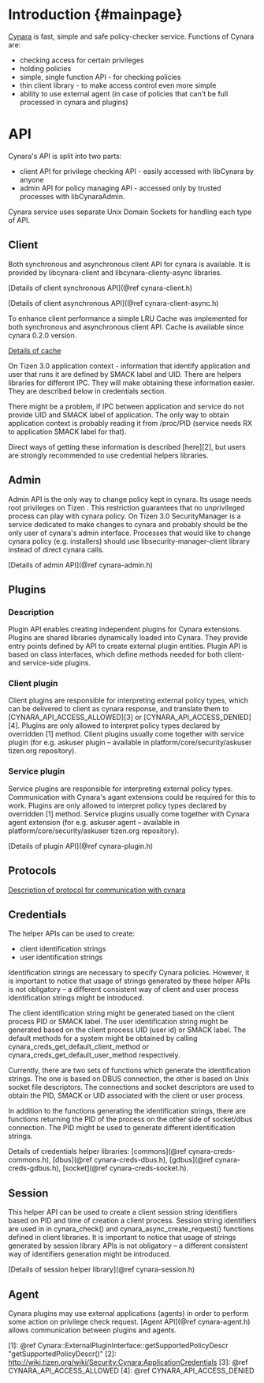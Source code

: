 Introduction {#mainpage}
============

[Cynara](https://wiki.tizen.org/wiki/Security:Cynara) is fast, simple and safe policy-checker service.
Functions of Cynara are:
* checking access for certain privileges
* holding policies
* simple, single function API - for checking policies
* thin client library - to make access control even more simple
* ability to use external agent
(in case of policies that can't be full processed in cynara and plugins)

# API
Cynara's API is split into two parts:
* client API for privilege checking API - easily accessed with libCynara by anyone
* admin API for policy managing API - accessed only by trusted processes with libCynaraAdmin.

Cynara service uses separate Unix Domain Sockets for handling each type of API.

## Client
Both synchronous and asynchronous client API for cynara is available. It is provided by
libcynara-client and libcynara-clienty-async libraries.

[Details of client synchronous API](@ref cynara-client.h)

[Details of client asynchronous API](@ref cynara-client-async.h)

To enhance client performance a simple LRU Cache was implemented for both synchronous and
asynchronous client API. Cache is available since cynara 0.2.0 version.

[Details of cache](https://wiki.tizen.org/wiki/Security:Cynara:API:client-cache)

On Tizen 3.0 application context - information that identify application and user that runs it
are defined by SMACK label and UID. There are helpers libraries for different IPC. They will make
obtaining these information easier. They are described below in credentials section.

There might be a problem, if IPC between application and service do not provide UID and SMACK label
of application. The only way to obtain application context is probably reading it from /proc/PID
(service needs RX to application SMACK label for that).

Direct ways of getting these information is described [here][2], but users are strongly recommended
to use credential helpers libraries.

## Admin
Admin API is the only way to change policy kept in cynara. Its usage needs root privileges on Tizen
. This restriction guarantees that no unprivileged process can play with cynara policy.
On Tizen 3.0 SecurityManager is a service dedicated to make changes to cynara and probably should
be the only user of cynara's admin interface. Processes that would like to change cynara policy
(e.g. installers) should use libsecurity-manager-client library instead of direct cynara calls.

[Details of admin API](@ref cynara-admin.h)

## Plugins
### Description
Plugin API enables creating independent plugins for Cynara extensions. Plugins are shared libraries
dynamically loaded into Cynara. They provide entry points defined by API to create external plugin
entities. Plugin API is based on class interfaces, which define methods needed for both client-
and service-side plugins.

### Client plugin
Client plugins are responsible for interpreting external policy types, which can be delivered
to client as cynara response, and translate them to [CYNARA_API_ACCESS_ALLOWED][3] or
[CYNARA_API_ACCESS_DENIED][4]. Plugins are only allowed to interpret policy types declared by
overridden [1] method. Client plugins usually come together with service plugin (for e.g. askuser
plugin – available in platform/core/security/askuser tizen.org repository).

### Service plugin
Service plugins are responsible for interpreting external policy types. Communication with Cynara's
agant extensions could be required for this to work. Plugins are only allowed to interpret policy
types declared by overridden [1] method. Service plugins usually come together with Cynara agent
extension (for e.g. askuser agent – available in platform/core/security/askuser tizen.org
repository).

[Details of plugin API](@ref cynara-plugin.h)

## Protocols
[Description of protocol for communication with cynara](https://wiki.tizen.org/wiki/Security:Cynara:Protocols)

## Credentials
The helper APIs can be used to create:
* client identification strings
* user identification strings

Identification strings are necessary to specify Cynara policies. However, it is important to notice
that usage of strings generated by these helper APIs is not obligatory – a different consistent way
of client and user process identification strings might be introduced.

The client identification string might be generated based on the client process PID or SMACK label.
The user identification string might be generated based on the client process UID (user id) or
SMACK label. The default methods for a system might be obtained by calling
cynara_creds_get_default_client_method or cynara_creds_get_default_user_method respectively.

Currently, there are two sets of functions which generate the identification strings.
The one is based on DBUS connection, the other is based on Unix socket file descriptors.
The connections and socket descriptors are used to obtain the PID, SMACK or UID associated
with the client or user process.

In addition to the functions generating the identification strings, there are functions returning
the PID of the process on the other side of socket/dbus connection. The PID might be used to
generate different identification strings.

Details of credentials helper libraries:
[commons](@ref cynara-creds-commons.h),
[dbus](@ref cynara-creds-dbus.h),
[gdbus](@ref cynara-creds-gdbus.h),
[socket](@ref cynara-creds-socket.h).

## Session
This helper API can be used to create a client session string identifiers based on PID and time of
creation a client process. Session string identifiers are used in in cynara_check() and
cynara_async_create_request() functions defined in client libraries. It is important to notice that
usage of strings generated by session library APIs is not obligatory – a different consistent way
of identifiers generation might be introduced.

[Details of session helper library](@ref cynara-session.h)

## Agent
Cynara plugins may use external applications (agents) in order to perform some action on privilege
check request. [Agent API](@ref cynara-agent.h) allows communication between plugins and agents.

[1]: @ref Cynara::ExternalPluginInterface::getSupportedPolicyDescr "getSupportedPolicyDescr()"
[2]: http://wiki.tizen.org/wiki/Security:Cynara:ApplicationCredentials
[3]: @ref CYNARA_API_ACCESS_ALLOWED
[4]: @ref CYNARA_API_ACCESS_DENIED
